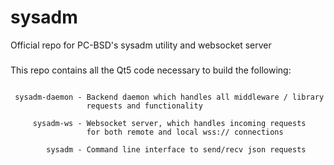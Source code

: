 # sysadm

Official repo for PC-BSD's sysadm utility and websocket server

###

This repo contains all the Qt5 code necessary to build the following:

```

 sysadm-daemon - Backend daemon which handles all middleware / library
                 requests and functionality

     sysadm-ws - Websocket server, which handles incoming requests
                 for both remote and local wss:// connections 

        sysadm - Command line interface to send/recv json requests
```
